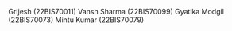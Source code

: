Grijesh         (22BIS70011)
Vansh Sharma    (22BIS70099)
Gyatika Modgil  (22BIS70073)
Mintu Kumar     (22BIS70079)

